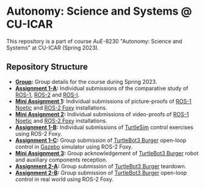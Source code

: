 # Autonomy: Science and Systems @ CU-ICAR

This repository is a part of course AuE-8230 "Autonomy: Science and Systems" at CU-ICAR (Spring 2023).

## Repository Structure

* **[Group](https://github.com/Tinker-Twins/Autonomy-Science-And-Systems/tree/main/Group):** Group details for the course during Spring 2023.
* **[Assignment 1-A](https://github.com/Tinker-Twins/Autonomy-Science-And-Systems/tree/main/Assignment%201-A):** Individual submissions of the comparative study of [ROS-1](https://wiki.ros.org/noetic), [ROS-2](https://docs.ros.org/en/foxy/) and [ROS-I](https://rosindustrial.org/).
* **[Mini Assignment 1](https://github.com/Tinker-Twins/Autonomy-Science-And-Systems/tree/main/Mini%20Assignment%201):** Individual submissions of picture-proofs of [ROS-1 Noetic](http://wiki.ros.org/noetic/Installation/Ubuntu) and [ROS-2 Foxy](https://docs.ros.org/en/foxy/Installation/Alternatives/Ubuntu-Development-Setup.html) installations.
* **[Mini Assignment 2](https://github.com/Tinker-Twins/Autonomy-Science-And-Systems/tree/main/Mini%20Assignment%202):** Individual submissions of video-proofs of [ROS-1 Noetic](http://wiki.ros.org/noetic/Installation/Ubuntu) and [ROS-2 Foxy](https://docs.ros.org/en/foxy/Installation/Alternatives/Ubuntu-Development-Setup.html) installations.
* **[Assignment 1-B](https://github.com/Tinker-Twins/Autonomy-Science-And-Systems/tree/main/Assignment%201-B):** Individual submissions of [TurtleSim](https://docs.ros.org/en/foxy/Tutorials/Beginner-CLI-Tools/Introducing-Turtlesim/Introducing-Turtlesim.html) control exercises using ROS-2 Foxy.
* **[Assignment 1-C](https://github.com/Tinker-Twins/Autonomy-Science-And-Systems/tree/main/Assignment%201-C):** Group submission of [TurtleBot3 Burger](https://emanual.robotis.com/docs/en/platform/turtlebot3/overview/) open-loop control in [Gazebo](https://gazebosim.org/home) simulator using ROS-2 Foxy.
* **[Mini Assignment 3](https://github.com/Tinker-Twins/Autonomy-Science-And-Systems/tree/main/Mini%20Assignment%203):** Group acknowledgement of [TurtleBot3 Burger](https://www.robotis.us/turtlebot-3-burger-us/) robot and auxiliary components reception.
* **[Assignment 2-A](https://github.com/Tinker-Twins/Autonomy-Science-And-Systems/tree/main/Assignment%202-A):** Group submission of [TurtleBot3 Burger](https://www.robotis.us/turtlebot-3-burger-us/) teardown.
* **[Assignment 2-B](https://github.com/Tinker-Twins/Autonomy-Science-And-Systems/tree/main/Assignment%202-B):** Group submission of [TurtleBot3 Burger](https://www.robotis.us/turtlebot-3-burger-us/) open-loop control in real world using ROS-2 Foxy.
